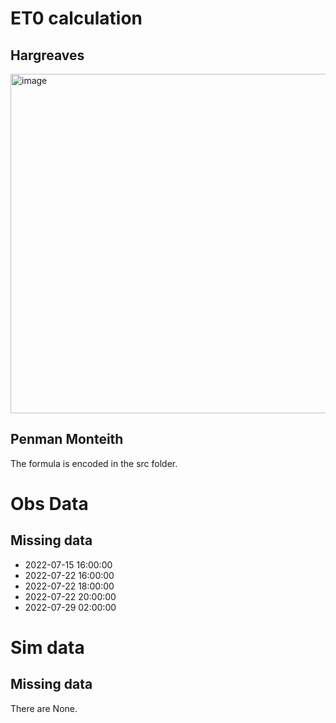 # ET0 calculation 

## Hargreaves

<img width="543" alt="image" src="https://user-images.githubusercontent.com/41596745/207830808-f53a37d2-efca-423c-a0c2-dd3d0600a806.png">

## Penman Monteith

The formula is encoded in the src folder.

# Obs Data

## Missing data

- 2022-07-15 16:00:00
- 2022-07-22 16:00:00
- 2022-07-22 18:00:00
- 2022-07-22 20:00:00
- 2022-07-29 02:00:00

# Sim data

## Missing data

There are None.

